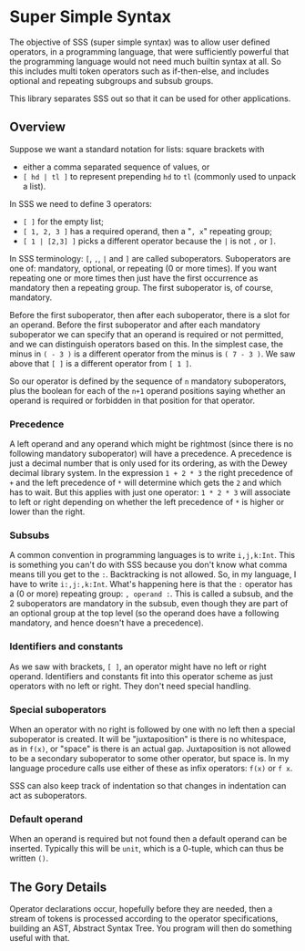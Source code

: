 # Super Simple Syntax
The objective of SSS (super simple syntax) was to allow user defined operators, in a programming language, that were sufficiently powerful that the programming language would not need much builtin syntax at all. So this includes multi token operators such as if-then-else, and includes optional and repeating subgroups and subsub groups.

This library separates SSS out so that it can be used for other applications.

## Overview
Suppose we want a standard notation for lists: square brackets with
- either a comma separated sequence of values, or
- `[ hd | tl ]` to represent prepending `hd` to `tl` (commonly used to unpack a list).

In SSS we need to define 3 operators:
- `[ ]` for the empty list;
- `[ 1, 2, 3 ]` has a required operand, then a "`, x`" repeating group;
- `[ 1 | [2,3] ]` picks a different operator because the `|` is not `,` or `]`. 

In SSS terminology: `[`, `,`, `|` and `]` are called suboperators. Suboperators are one of: mandatory, optional, or repeating (0 or more times). If you want repeating one or more times then just have the first occurrence as mandatory then a repeating group. The first suboperator is, of course, mandatory. 

Before the first suboperator, then after each suboperator, there is a slot for an operand. Before the first suboperator and after each mandatory suboperator we can specify that an operand is required or not permitted, and we can distinguish operators based on this. In the simplest case, the minus in `( - 3 )` is a different operator from the minus is `( 7 - 3 )`. We saw above that `[ ]` is a different operator from `[ 1 ]`.

So our operator is defined by the sequence of `n` mandatory suboperators, plus the boolean for each of the `n+1` operand positions saying whether an operand is required or forbidden in that position for that operator.
### Precedence
A left operand and any operand which might be rightmost (since there is no following mandatory suboperator) will have a precedence. A precedence is just a decimal number that is only used for its ordering, as with the Dewey decimal library system. In the expression `1 + 2 * 3` the right precedence of `+` and the left precedence of `*` will determine which gets the `2` and which has to wait. But this applies with just one operator: `1 * 2 * 3` will associate to left or right depending on whether the left precedence of `*` is higher or lower than the right.
### Subsubs
A common convention in programming languages is to write `i,j,k:Int`. This is something you can't do with SSS because you don't know what comma means till you get to the `:`. Backtracking is not allowed. So, in my language, I have to write `i:,j:,k:Int`. What's happening here is that the `:` operator has a (0 or more) repeating group: `, operand :`. This is called a subsub, and the 2 suboperators are mandatory in the subsub, even though they are part of an optional group at the top level (so the operand does have a following mandatory, and hence doesn't have a precedence).
### Identifiers and constants
As we saw with brackets, `[ ]`, an operator might have no left or right operand. Identifiers and constants fit into this operator scheme as just operators with no left or right. They don't need special handling.
### Special suboperators
When an operator with no right is followed by one with no left then a special suboperator is created. It will be "juxtaposition" is there is no whitespace, as in `f(x)`, or "space" is there is an actual gap. Juxtaposition is not allowed to be a secondary suboperator to some other operator, but space is. In my language procedure calls use either of these as infix operators: `f(x)` or `f x`.

SSS can also keep track of indentation so that changes in indentation can act as suboperators.
### Default operand
When an operand is required but not found then a default operand can be inserted. Typically this will be `unit`, which is a 0-tuple, which can thus be written `()`.
## The Gory Details
Operator declarations occur, hopefully before they are needed, then a stream of tokens is processed according to the operator specifications, building an AST, Abstract Syntax Tree. You program will then do something useful with that.